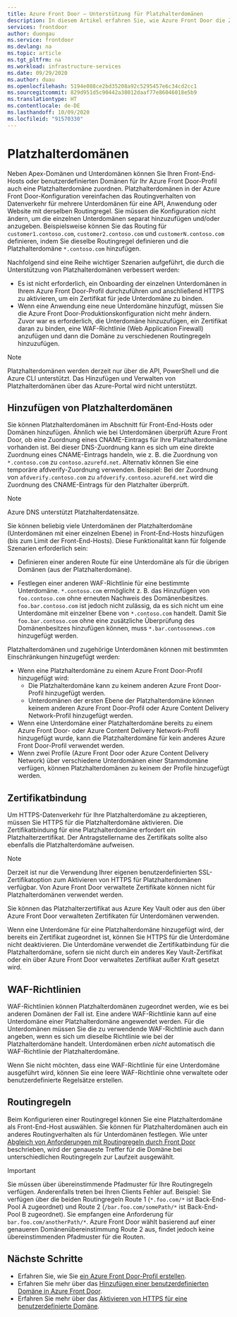 ```yaml
---
title: Azure Front Door – Unterstützung für Platzhalterdomänen
description: In diesem Artikel erfahren Sie, wie Azure Front Door die Zuordnung und Verwaltung von Platzhalterdomänen in der Liste benutzerdefinierter Domänen unterstützt.
services: frontdoor
author: duongau
ms.service: frontdoor
ms.devlang: na
ms.topic: article
ms.tgt_pltfrm: na
ms.workload: infrastructure-services
ms.date: 09/29/2020
ms.author: duau
ms.openlocfilehash: 5194e088ce2bd35208a92c5295457e6c34cd2cc1
ms.sourcegitcommit: 829d951d5c90442a38012daaf77e86046018e5b9
ms.translationtype: HT
ms.contentlocale: de-DE
ms.lasthandoff: 10/09/2020
ms.locfileid: "91570330"
---
```

# <a name="wildcard-domains"></a>Platzhalterdomänen

Neben Apex-Domänen und Unterdomänen können Sie Ihren Front-End-Hosts oder benutzerdefinierten Domänen für Ihr Azure Front Door-Profil auch eine Platzhalterdomäne zuordnen. Platzhalterdomänen in der Azure Front Door-Konfiguration vereinfachen das Routingverhalten von Datenverkehr für mehrere Unterdomänen für eine API, Anwendung oder Website mit derselben Routingregel. Sie müssen die Konfiguration nicht ändern, um die einzelnen Unterdomänen separat hinzuzufügen und/oder anzugeben. Beispielsweise können Sie das Routing für `customer1.contoso.com`, `customer2.contoso.com` und `customerN.contoso.com` definieren, indem Sie dieselbe Routingregel definieren und die Platzhalterdomäne `*.contoso.com` hinzufügen.

Nachfolgend sind eine Reihe wichtiger Szenarien aufgeführt, die durch die Unterstützung von Platzhalterdomänen verbessert werden:

- Es ist nicht erforderlich, ein Onboarding der einzelnen Unterdomänen in Ihrem Azure Front Door-Profil durchzuführen und anschließend HTTPS zu aktivieren, um ein Zertifikat für jede Unterdomäne zu binden.
- Wenn eine Anwendung eine neue Unterdomäne hinzufügt, müssen Sie die Azure Front Door-Produktionskonfiguration nicht mehr ändern. Zuvor war es erforderlich, die Unterdomäne hinzuzufügen, ein Zertifikat daran zu binden, eine WAF-Richtlinie (Web Application Firewall) anzufügen und dann die Domäne zu verschiedenen Routingregeln hinzuzufügen.

> [!NOTE]
> Platzhalterdomänen werden derzeit nur über die API, PowerShell und die Azure CLI unterstützt. Das Hinzufügen und Verwalten von Platzhalterdomänen über das Azure-Portal wird nicht unterstützt.

## <a name="adding-wildcard-domains"></a>Hinzufügen von Platzhalterdomänen

Sie können Platzhalterdomänen im Abschnitt für Front-End-Hosts oder Domänen hinzufügen. Ähnlich wie bei Unterdomänen überprüft Azure Front Door, ob eine Zuordnung eines CNAME-Eintrags für Ihre Platzhalterdomäne vorhanden ist. Bei dieser DNS-Zuordnung kann es sich um eine direkte Zuordnung eines CNAME-Eintrags handeln, wie z. B. die Zuordnung von `*.contoso.com` zu `contoso.azurefd.net`. Alternativ können Sie eine temporäre afdverify-Zuordnung verwenden. Beispiel: Bei der Zuordnung von `afdverify.contoso.com` zu `afdverify.contoso.azurefd.net` wird die Zuordnung des CNAME-Eintrags für den Platzhalter überprüft.

> [!NOTE]
> Azure DNS unterstützt Platzhalterdatensätze.

Sie können beliebig viele Unterdomänen der Platzhalterdomäne (Unterdomänen mit einer einzelnen Ebene) in Front-End-Hosts hinzufügen (bis zum Limit der Front-End-Hosts). Diese Funktionalität kann für folgende Szenarien erforderlich sein:

- Definieren einer anderen Route für eine Unterdomäne als für die übrigen Domänen (aus der Platzhalterdomäne).

- Festlegen einer anderen WAF-Richtlinie für eine bestimmte Unterdomäne. `*.contoso.com` ermöglicht z. B. das Hinzufügen von `foo.contoso.com` ohne erneuten Nachweis des Domänenbesitzes. `foo.bar.contoso.com` ist jedoch nicht zulässig, da es sich nicht um eine Unterdomäne mit einzelner Ebene von `*.contoso.com` handelt. Damit Sie `foo.bar.contoso.com` ohne eine zusätzliche Überprüfung des Domänenbesitzes hinzufügen können, muss `*.bar.contosonews.com` hinzugefügt werden.

Platzhalterdomänen und zugehörige Unterdomänen können mit bestimmten Einschränkungen hinzugefügt werden:

- Wenn eine Platzhalterdomäne zu einem Azure Front Door-Profil hinzugefügt wird:
  - Die Platzhalterdomäne kann zu keinem anderen Azure Front Door-Profil hinzugefügt werden.
  - Unterdomänen der ersten Ebene der Platzhalterdomäne können keinem anderen Azure Front Door-Profil oder Azure Content Delivery Network-Profil hinzugefügt werden.
- Wenn eine Unterdomäne einer Platzhalterdomäne bereits zu einem Azure Front Door- oder Azure Content Delivery Network-Profil hinzugefügt wurde, kann die Platzhalterdomäne für kein anderes Azure Front Door-Profil verwendet werden.
- Wenn zwei Profile (Azure Front Door oder Azure Content Delivery Network) über verschiedene Unterdomänen einer Stammdomäne verfügen, können Platzhalterdomänen zu keinem der Profile hinzugefügt werden.

## <a name="certificate-binding"></a>Zertifikatbindung

Um HTTPS-Datenverkehr für Ihre Platzhalterdomäne zu akzeptieren, müssen Sie HTTPS für die Platzhalterdomäne aktivieren. Die Zertifikatbindung für eine Platzhalterdomäne erfordert ein Platzhalterzertifikat. Der Antragstellername des Zertifikats sollte also ebenfalls die Platzhalterdomäne aufweisen.

> [!NOTE]
> Derzeit ist nur die Verwendung Ihrer eigenen benutzerdefinierten SSL-Zertifikatoption zum Aktivieren von HTTPS für Platzhalterdomänen verfügbar. Von Azure Front Door verwaltete Zertifikate können nicht für Platzhalterdomänen verwendet werden.

Sie können das Platzhalterzertifikat aus Azure Key Vault oder aus den über Azure Front Door verwalteten Zertifikaten für Unterdomänen verwenden.

Wenn eine Unterdomäne für eine Platzhalterdomäne hinzugefügt wird, der bereits ein Zertifikat zugeordnet ist, können Sie HTTPS für die Unterdomäne nicht deaktivieren. Die Unterdomäne verwendet die Zertifikatbindung für die Platzhalterdomäne, sofern sie nicht durch ein anderes Key Vault-Zertifikat oder ein über Azure Front Door verwaltetes Zertifikat außer Kraft gesetzt wird.

## <a name="waf-policies"></a>WAF-Richtlinien

WAF-Richtlinien können Platzhalterdomänen zugeordnet werden, wie es bei anderen Domänen der Fall ist. Eine andere WAF-Richtlinie kann auf eine Unterdomäne einer Platzhalterdomäne angewendet werden. Für die Unterdomänen müssen Sie die zu verwendende WAF-Richtlinie auch dann angeben, wenn es sich um dieselbe Richtlinie wie bei der Platzhalterdomäne handelt. Unterdomänen erben *nicht* automatisch die WAF-Richtlinie der Platzhalterdomäne.

Wenn Sie nicht möchten, dass eine WAF-Richtlinie für eine Unterdomäne ausgeführt wird, können Sie eine leere WAF-Richtlinie ohne verwaltete oder benutzerdefinierte Regelsätze erstellen.

## <a name="routing-rules"></a>Routingregeln

Beim Konfigurieren einer Routingregel können Sie eine Platzhalterdomäne als Front-End-Host auswählen. Sie können für Platzhalterdomänen auch ein anderes Routingverhalten als für Unterdomänen festlegen. Wie unter [Abgleich von Anforderungen mit Routingregeln durch Front Door](front-door-route-matching.md) beschrieben, wird der genaueste Treffer für die Domäne bei unterschiedlichen Routingregeln zur Laufzeit ausgewählt.

> [!IMPORTANT]
> Sie müssen über übereinstimmende Pfadmuster für Ihre Routingregeln verfügen. Anderenfalls treten bei Ihren Clients Fehler auf. Beispiel: Sie verfügen über die beiden Routingregeln Route 1 (`*.foo.com/*` ist Back-End-Pool A zugeordnet) und Route 2 (`/bar.foo.com/somePath/*` ist Back-End-Pool B zugeordnet). Sie empfangen eine Anforderung für `bar.foo.com/anotherPath/*`. Azure Front Door wählt basierend auf einer genaueren Domänenübereinstimmung Route 2 aus, findet jedoch keine übereinstimmenden Pfadmuster für die Routen.

## <a name="next-steps"></a>Nächste Schritte

- Erfahren Sie, wie Sie [ein Azure Front Door-Profil erstellen](quickstart-create-front-door.md).
- Erfahren Sie mehr über das [Hinzufügen einer benutzerdefinierten Domäne in Azure Front Door](front-door-custom-domain.md).
- Erfahren Sie mehr über das [Aktivieren von HTTPS für eine benutzerdefinierte Domäne](front-door-custom-domain-https.md).
